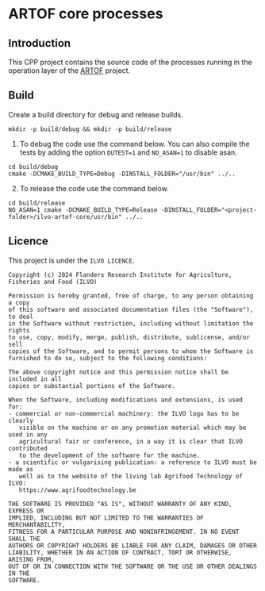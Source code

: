 # ARTOF core processes

## Introduction

This CPP project contains the source code of the processes running in the operation layer of the [ARTOF](https://artof-ilvo.github.io) project.


## Build
Create a build directory for debug and release builds.
```
mkdir -p build/debug && mkdir -p build/release
```
1. To debug the code use the command below. You can also compile the tests by adding the option `DUTEST=1` and `NO_ASAN=1` to disable asan.
```
cd build/debug
cmake -DCMAKE_BUILD_TYPE=Debug -DINSTALL_FOLDER="/usr/bin" ../..
```
2. To release the code use the command below. 
```
cd build/release
NO_ASAN=1 cmake -DCMAKE_BUILD_TYPE=Release -DINSTALL_FOLDER="<project-folder>/ilvo-artof-core/usr/bin" ../..
```


## Licence

This project is under the ``ILVO LICENCE``.

```
Copyright (c) 2024 Flanders Research Institute for Agriculture, Fisheries and Food (ILVO)

Permission is hereby granted, free of charge, to any person obtaining a copy
of this software and associated documentation files (the "Software"), to deal
in the Software without restriction, including without limitation the rights
to use, copy, modify, merge, publish, distribute, sublicense, and/or sell
copies of the Software, and to permit persons to whom the Software is
furnished to do so, subject to the following conditions:

The above copyright notice and this permission notice shall be included in all
copies or substantial portions of the Software.

When the Software, including modifications and extensions, is used for:
- commercial or non-commercial machinery: the ILVO logo has to be clearly
   visible on the machine or on any promotion material which may be used in any
   agricultural fair or conference, in a way it is clear that ILVO contributed
   to the development of the software for the machine.
- a scientific or vulgarising publication: a reference to ILVO must be made as
   well as to the website of the living lab Agrifood Technology of ILVO:
   https://www.agrifoodtechnology.be

THE SOFTWARE IS PROVIDED "AS IS", WITHOUT WARRANTY OF ANY KIND, EXPRESS OR
IMPLIED, INCLUDING BUT NOT LIMITED TO THE WARRANTIES OF MERCHANTABILITY,
FITNESS FOR A PARTICULAR PURPOSE AND NONINFRINGEMENT. IN NO EVENT SHALL THE
AUTHORS OR COPYRIGHT HOLDERS BE LIABLE FOR ANY CLAIM, DAMAGES OR OTHER
LIABILITY, WHETHER IN AN ACTION OF CONTRACT, TORT OR OTHERWISE, ARISING FROM,
OUT OF OR IN CONNECTION WITH THE SOFTWARE OR THE USE OR OTHER DEALINGS IN THE
SOFTWARE.
```